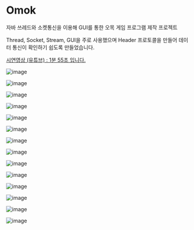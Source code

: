 # Omok
자바 쓰레드와 소켓통신을 이용해 GUI를 통한 오목 게임 프로그램 제작 프로젝트

Thread, Socket, Stream, GUI을 주로 사용했으며 Header 프로토콜을 만들어 데이터 통신이 확인하기 쉽도록 만들었습니다.

[시연영상 (유튜브) : 1분 55초 입니다.](https://www.youtube.com/watch?v=7EFXMMnH98s)

![image](https://github.com/gd-hi/Omok/assets/148930703/c5f6a8ba-8b34-4bf2-8e42-f889479ac859)

![image](https://github.com/gd-hi/Omok/assets/148930703/632c10e5-75f8-48d4-af0b-a0f2f1582d59)

![image](https://github.com/gd-hi/Omok/assets/148930703/4e1e9c8a-0181-4ba7-b777-3484d3bb0db9)

![image](https://github.com/gd-hi/Omok/assets/148930703/60c501ea-6e00-4375-834c-22c492193117)

![image](https://github.com/gd-hi/Omok/assets/148930703/76032c0b-9178-4270-bde6-ca4e9de96c05)

![image](https://github.com/gd-hi/Omok/assets/148930703/9d3ffdd3-5bd6-4196-b1a7-c9bec09944d8)

![image](https://github.com/gd-hi/Omok/assets/148930703/464ab59f-8057-4c3c-9585-e15c193fdf08)

![image](https://github.com/gd-hi/Omok/assets/148930703/ed3f44e4-e31f-401a-82fc-6522368b8267)

![image](https://github.com/gd-hi/Omok/assets/148930703/31eacd2e-2f4c-4833-aa76-2939a5e50dd0)

![image](https://github.com/gd-hi/Omok/assets/148930703/20345b9b-0bb2-4ab1-bc66-c530736e1e76)

![image](https://github.com/gd-hi/Omok/assets/148930703/e408325f-dcb0-42c2-8dd7-91d97ff7119a)

![image](https://github.com/gd-hi/Omok/assets/148930703/8edad890-4fa7-4446-a816-45d1bd2bb42d)

![image](https://github.com/gd-hi/Omok/assets/148930703/5a4f30fe-7a7f-4186-b31f-79e52968e07c)

![image](https://github.com/gd-hi/Omok/assets/148930703/d298e905-3a8f-4087-a4e4-2d1d7b0318b1)
